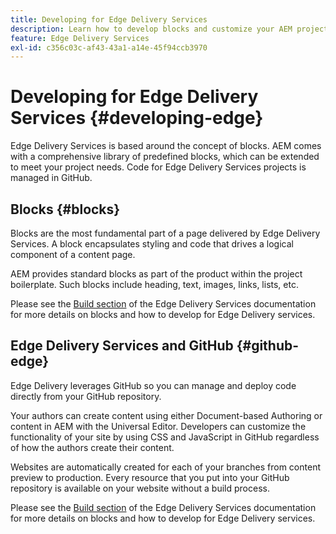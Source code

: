 ```yaml
---
title: Developing for Edge Delivery Services
description: Learn how to develop blocks and customize your AEM project to work with Edge Delivery Services.
feature: Edge Delivery Services
exl-id: c356c03c-af43-43a1-a14e-45f94ccb3970
---
```

# Developing for Edge Delivery Services {#developing-edge}

Edge Delivery Services is based around the concept of blocks. AEM comes with a comprehensive library of predefined blocks, which can be extended to meet your project needs. Code for Edge Delivery Services projects is managed in GitHub.

## Blocks {#blocks}

Blocks are the most fundamental part of a page delivered by Edge Delivery Services. A block encapsulates styling and code that drives a logical component of a content page.

AEM provides standard blocks as part of the product within the project boilerplate. Such blocks include heading, text, images, links, lists, etc.

Please see the [Build section](/help/edge/developer/block-collection.md) of the Edge Delivery Services documentation for more details on blocks and how to develop for Edge Delivery services.

## Edge Delivery Services and GitHub {#github-edge}

Edge Delivery leverages GitHub so you can manage and deploy code directly from your GitHub repository.

Your authors can create content using either Document-based Authoring  or content in AEM with the Universal Editor. Developers can customize the functionality of your site by using CSS and JavaScript in GitHub regardless of how the authors create their content.

Websites are automatically created for each of your branches from content preview to production. Every resource that you put into your GitHub repository is available on your website without a build process.

Please see the [Build section](/help/edge/developer/block-collection.md) of the Edge Delivery Services documentation for more details on blocks and how to develop for Edge Delivery services.